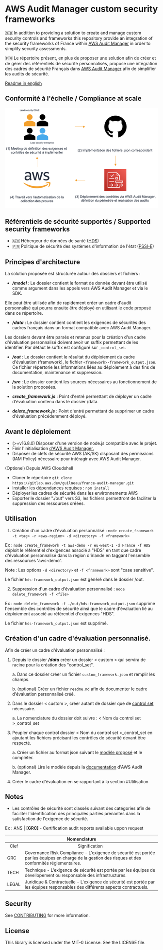 # AWS Audit Manager custom security frameworks
:gb: In addition to providing a solution to create and manage custom security controls and frameworks this repository provide an integration of the security frameworks of France within <a href="https://aws.amazon.com/audit-manager/">AWS Audit Manager</a> in order to simplify security assessments. 

:fr: Le répertoire présent, en plus de proposer une solution afin de créer et de gérer des référentiels de sécurité personnalisés, propose une intégration des cadres de sécurité Français dans <a href="https://aws.amazon.com/audit-manager/">AWS Audit Manager</a> afin de simplifier les audits de sécurité.

[Readme in english](./readme-en.md)

## Conformité à l'échelle / Compliance at scale

![Compliance at scale](./img/readme/readme-fr.png)

## Référentiels de sécurité supportés / Supported security frameworks
- :gb: Hébergeur de données de santé ([HDS](./data/HDS/readme.md))
- :fr: Politique de sécurité des systèmes d'information de l'état ([PSSI-E](./data/PSSIE/readme.md))

## Principes d'architecture

La solution proposée est structurée autour des dossiers et fichiers :
- ***/model*** : Le dossier contient le format de donnée devant être utilisé comme argument dans les appels vers AWS Audit Manager et via le SDK. 

Elle peut être utilisée afin de rapidement créer un cadre d'audit personnalisé qui pourra ensuite être déployé en utilisant le code proposé dans ce répertoire.

- ***/data*** : Le dossier contient contient les exigences de sécurités des cadres français dans un format compatible avec AWS Audit Manager.

Les dossiers devant être parsés et retenus pour la création d'un cadre d'évaluation personnalisé doivent avoir un suffix permettant de les identifier. Par défaut le suffix est configuré sur ```_control_set```.

- ***/out*** : Le dossier contient le résultat du déploiement du cadre d'évaluation (framework), le fichier ```<framework>-framework_output.json```. Ce fichier répertorie les informations liées au déploiement à des fins de documentation, maintenance et suppression.

- ***/src*** : Le dossier contient les sources nécessaires au fonctionnement de la solution proposées.

- ***create_framework.js*** : Point d'entré permettant de déployer un cadre d'évaluation contenu dans le dossier /data.

- ***delete_framework.js*** : Point d'entré permettant de supprimer un cadre d'évaluation précédemment déployé.

## Avant le déploiement

- (>=v16.8.0) Disposer d'une version de node.js compatible avec le projet.
- Finir l'initialisation <a href="https://docs.aws.amazon.com/audit-manager/latest/userguide/setting-up.html"> d'AWS Audit Manager.</a>
- Disposer de clefs de sécurité AWS (AK/SK) disposant des permissions (IAM Policy) nécessaire pour intéragir avec AWS Audit Manager.

(Optionel) Depuis AWS Cloudshell
- Cloner le répertoire ```git clone https://gitlab.aws.dev/guilneau/france-audit-manager.git```
- Installer les dépendances requises : ```npm install```
- Déployer les cadres de sécurité dans les environnements AWS
- Exporter le dossier "./out" vers S3, les fichiers permettront de faciliter la suppression des ressources créées.

## Utilisation

1. Création d'un cadre d'évaluation personnalisé : 
```node create_framework -t <tag> -r <aws-region> -d <directory> -f <framework>```

Ex : ```node create_framework -t aws-demo -r eu-west-1 -d France -f HDS``` déploit le référentiel d'exigences associé à "HDS" en tant que cadre d'évaluation personnalisé dans la région d'irlande en taggant l'ensemble des ressources 'aws-demo'.

Note : Les options ```-d <directory>``` et ```-f <framework>``` sont "case sensitive".

Le fichier ```hds-framework_output.json``` est généré dans le dossier /out.

2. Suppression d'un cadre d'évaluation personnalisé : ```node delete_framework -f <file>```

Ex : ```node delete_framework -f ./out/hds-framework_output.json``` supprime l'ensemble des contrôles de sécurité ainsi que le cadre d'évaluation lié au déploiement associé au référentiel d'exigences "HDS". 

Le fichier ```hds-framework_output.json``` est supprimé.

## Création d'un cadre d'évaluation personnalisé.

Afin de créer un cadre d'évaluation personnalisé :

1. Depuis le dossier ***/data*** créer un dossier < custom > qui servira de racine pour la création des "control_set".

    a. Dans ce dossier créer un fichier ```custom_framework.json``` et remplir les champs.

    b. (optional) Créer un fichier ```readme.md``` afin de documenter le cadre d'évaluation personnalisé créé.

2. Dans le dossier < custom >, créer autant de dossier que de <a href="https://docs.aws.amazon.com/audit-manager/latest/APIReference/API_ControlSet.html">control set</a> nécessaire.

    a. La nomenclature du dossier doit suivre : < Nom du control set >_control_set

3. Peupler chaque control dossier < Nom du control set >_control_set en ajoutant les fichiers précisant les contrôles de sécurité devant être respecté.

    a. Créer un fichier au format json suivant le [modèle proposé](./model/sec_control-model.json) et le compléter.

    b. (optional) Lire le modèle depuis la <a href="https://docs.aws.amazon.com/audit-manager/latest/APIReference/API_Control.html">documentation</a> d'AWS Audit Manager.

4. Créer le cadre d'évaluation en se rapportant à la section #Utilisation

## Notes
- Les contrôles de sécurité sont classés suivant des catégories afin de faciliter l'identification des principales parties prenantes dans la satisfaction de l'exigence de sécurité.

Ex : ANS | **[GRC]** - Certification audit reports available uppon request

<table style="width:100%;">
    <thead>
        <tr>
            <th colspan="2" style="text-align:center">Nomenclature</th>
        </tr>
    </thead>
    <tbody >
        <tr>
            <td style="text-align:center">Clef</td>
            <td style="text-align:center">Signification</td>
        </tr>
        <tr>
            <td>GRC</td>
            <td>Governance Risk Compliance - L'exigence de sécurité est portée par les équipes en charge de la gestion des risques et des conformités réglementaires.</td>
        </tr>
        <tr>
            <td>TECH</td>
            <td>Technique - L'exigence de sécurité est portée par les équipes de dévellopement ou responsable des infrastructures.</td>
        </tr>
        <tr>
            <td>LEGAL</td>
            <td>Juridique & Contractuelle - L'exigence de sécurité est portée par les équipes responsables des différents aspects contractuels.</td>
        </tr>
    </tbody>
</table>

## Security

See [CONTRIBUTING](CONTRIBUTING.md) for more information.

## License

This library is licensed under the MIT-0 License. See the LICENSE file.
